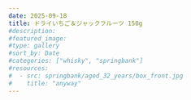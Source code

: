 ```yaml
---
date: 2025-09-18
title: ドライいちご＆ジャックフルーツ 150g
#description: 
#featured_image: 
#type: gallery
#sort_by: Date
#categories: ["whisky", "springbank"]
#resources:
#  - src: springbank/aged_32_years/box_front.jpg
#    title: "anyway"
---
```

